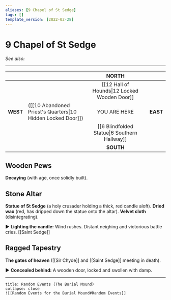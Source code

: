 ```yaml
---
aliases: [9 Chapel of St Sedge]
tags: []
template_version: [2022-02-28]
---
```

# 9 Chapel of St Sedge
*See also:* 
___
|          |                                                             |                    NORTH                     |     |          |
|:-------- |:----------------------------------------------------------- |:--------------------------------------------:| ---:| --------:|
|          |                                                             | [[12 Hall of Hounds\|12 Locked Wooden Door]] |     |          |
| **WEST** | ([[10 Abandoned Priest's Quarters\|10 Hidden Locked Door]]) |                 YOU ARE HERE                 |     | **EAST** |
|          |                                                             | [[6 Blindfolded Statue\|6 Southern Hallway]] |     |          |
|          |                                                             |                  **SOUTH**                   |     |          |

## Wooden Pews
**Decaying** (with age, once solidly built).

## Stone Altar
**Statue of St Sedge** (a holy crusader holding a thick, red candle aloft).
**Dried wax** (red, has dripped down the statue onto the altar).
**Velvet cloth** (disintegrating).

▶ **Lighting the candle:** Wind rushes. Distant neighing and victorious battle cries. [[Saint Sedge]]

## Ragged Tapestry
**The gates of heaven** ([[Sir Chyde]] and [[Saint Sedge]] meeting in death).

▶ **Concealed behind:** A wooden door, locked and swollen with damp.

___
```ad-warning
title: Random Events (The Burial Mound)
collapse: close
![[Random Events for the Burial Mound#Random Events]]
```